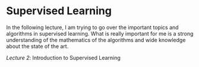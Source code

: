 # Supervised Learning
In the following lecture, I am trying to go over the important topics and algorithms in supervised learning. What is really important for me is a strong understanding of the mathematics
of the algorithms and wide knowledge about the state of the art.

*Lecture 2*: Introduction to Supervised Learning
